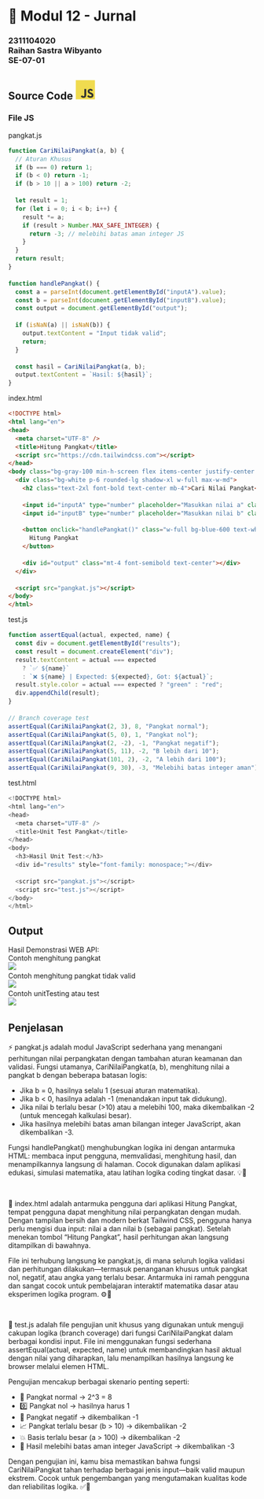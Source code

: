 # 📘 Modul 12 - Jurnal

### 2311104020<br> Raihan Sastra Wibyanto<br> SE-07-01

##  Source Code <img src="https://github.com/devicons/devicon/blob/master/icons/javascript/javascript-original.svg" title="JavaScript" alt="JavaScript" width="40" height="40"/>
### File JS
pangkat.js
```js
function CariNilaiPangkat(a, b) {
  // Aturan Khusus
  if (b === 0) return 1;
  if (b < 0) return -1;
  if (b > 10 || a > 100) return -2;

  let result = 1;
  for (let i = 0; i < b; i++) {
    result *= a;
    if (result > Number.MAX_SAFE_INTEGER) {
      return -3; // melebihi batas aman integer JS
    }
  }
  return result;
}

function handlePangkat() {
  const a = parseInt(document.getElementById("inputA").value);
  const b = parseInt(document.getElementById("inputB").value);
  const output = document.getElementById("output");

  if (isNaN(a) || isNaN(b)) {
    output.textContent = "Input tidak valid";
    return;
  }

  const hasil = CariNilaiPangkat(a, b);
  output.textContent = `Hasil: ${hasil}`;
}

```
index.html
```html
<!DOCTYPE html>
<html lang="en">
<head>
  <meta charset="UTF-8" />
  <title>Hitung Pangkat</title>
  <script src="https://cdn.tailwindcss.com"></script>
</head>
<body class="bg-gray-100 min-h-screen flex items-center justify-center p-6">
  <div class="bg-white p-6 rounded-lg shadow-xl w-full max-w-md">
    <h2 class="text-2xl font-bold text-center mb-4">Cari Nilai Pangkat</h2>

    <input id="inputA" type="number" placeholder="Masukkan nilai a" class="w-full mb-3 p-2 border rounded" />
    <input id="inputB" type="number" placeholder="Masukkan nilai b" class="w-full mb-3 p-2 border rounded" />

    <button onclick="handlePangkat()" class="w-full bg-blue-600 text-white py-2 rounded hover:bg-blue-700">
      Hitung Pangkat
    </button>

    <div id="output" class="mt-4 font-semibold text-center"></div>
  </div>

  <script src="pangkat.js"></script>
</body>
</html>

```
test.js
```js
function assertEqual(actual, expected, name) {
  const div = document.getElementById("results");
  const result = document.createElement("div");
  result.textContent = actual === expected
    ? `✅ ${name}`
    : `❌ ${name} | Expected: ${expected}, Got: ${actual}`;
  result.style.color = actual === expected ? "green" : "red";
  div.appendChild(result);
}

// Branch coverage test
assertEqual(CariNilaiPangkat(2, 3), 8, "Pangkat normal");
assertEqual(CariNilaiPangkat(5, 0), 1, "Pangkat nol");
assertEqual(CariNilaiPangkat(2, -2), -1, "Pangkat negatif");
assertEqual(CariNilaiPangkat(5, 11), -2, "B lebih dari 10");
assertEqual(CariNilaiPangkat(101, 2), -2, "A lebih dari 100");
assertEqual(CariNilaiPangkat(9, 30), -3, "Melebihi batas integer aman");

```
test.html
```js
<!DOCTYPE html>
<html lang="en">
<head>
  <meta charset="UTF-8" />
  <title>Unit Test Pangkat</title>
</head>
<body>
  <h3>Hasil Unit Test:</h3>
  <div id="results" style="font-family: monospace;"></div>

  <script src="pangkat.js"></script>
  <script src="test.js"></script>
</body>
</html>

```

## Output
Hasil Demonstrasi WEB API:<br>
Contoh menghitung pangkat<br>
<img src="https://github.com/user-attachments/assets/8c2e19df-cac3-44b0-ab7b-60c52f7b293d" width=300><br>
Contoh menghitung pangkat tidak valid<br>
<img src="https://github.com/user-attachments/assets/a75adcbc-4e82-4cc1-be2b-e6d2ea1596ac" width=300><br>
Contoh unitTesting atau test<br>
<img src="https://github.com/user-attachments/assets/c4c4e886-4046-4878-8e2f-1acea8b26eb9" width=300><br>

## Penjelasan
⚡ pangkat.js adalah modul JavaScript sederhana yang menangani perhitungan nilai perpangkatan dengan tambahan aturan keamanan dan validasi. Fungsi utamanya, CariNilaiPangkat(a, b), menghitung nilai a pangkat b dengan beberapa batasan logis:
<ul>
  <li>
    Jika b = 0, hasilnya selalu 1 (sesuai aturan matematika).    
  </li>
  <li>
    Jika b < 0, hasilnya adalah -1 (menandakan input tak didukung).    
  </li>
  <li>
    Jika nilai b terlalu besar (>10) atau a melebihi 100, maka dikembalikan -2 (untuk mencegah kalkulasi besar).
  </li>
  <li>
    Jika hasilnya melebihi batas aman bilangan integer JavaScript, akan dikembalikan -3.
  </li>
</ul>
<p>
Fungsi handlePangkat() menghubungkan logika ini dengan antarmuka HTML: membaca input pengguna, memvalidasi, menghitung hasil, dan menampilkannya langsung di halaman. Cocok digunakan dalam aplikasi edukasi, simulasi matematika, atau latihan logika coding tingkat dasar. 💡🔢
</p>
<br>
<p>
  🧮 index.html adalah antarmuka pengguna dari aplikasi Hitung Pangkat, tempat pengguna dapat menghitung nilai perpangkatan dengan mudah. Dengan tampilan bersih dan modern berkat Tailwind CSS, pengguna hanya perlu mengisi dua input: nilai a dan nilai b (sebagai pangkat). Setelah menekan tombol “Hitung Pangkat”, hasil perhitungan akan langsung ditampilkan di bawahnya.
</p>
<p>
  File ini terhubung langsung ke pangkat.js, di mana seluruh logika validasi dan perhitungan dilakukan—termasuk penanganan khusus untuk pangkat nol, negatif, atau angka yang terlalu besar. Antarmuka ini ramah pengguna dan sangat cocok untuk pembelajaran interaktif matematika dasar atau eksperimen logika program. ⚙️📘
</p>
<br>
<p>
🧪 test.js adalah file pengujian unit khusus yang digunakan untuk menguji cakupan logika (branch coverage) dari fungsi CariNilaiPangkat dalam berbagai kondisi input. File ini menggunakan fungsi sederhana assertEqual(actual, expected, name) untuk membandingkan hasil aktual dengan nilai yang diharapkan, lalu menampilkan hasilnya langsung ke browser melalui elemen HTML.
</p>
<p>      
Pengujian mencakup berbagai skenario penting seperti:
</p>
<ul> 
  <li>
    🔁 Pangkat normal → 2^3 = 8    
  </li>
  <li>
    0️⃣ Pangkat nol → hasilnya harus 1    
  </li>
  <li>
    🚫 Pangkat negatif → dikembalikan -1
  </li>
  <li>
    📈 Pangkat terlalu besar (b > 10) → dikembalikan -2
  </li>
  <li>
    💥 Basis terlalu besar (a > 100) → dikembalikan -2    
  </li>
  <li>
    🧨 Hasil melebihi batas aman integer JavaScript → dikembalikan -3
  </li>
</ul>
<p>
Dengan pengujian ini, kamu bisa memastikan bahwa fungsi CariNilaiPangkat tahan terhadap berbagai jenis input—baik valid maupun ekstrem. Cocok untuk pengembangan yang mengutamakan kualitas kode dan reliabilitas logika. ✅🔎
</p>
